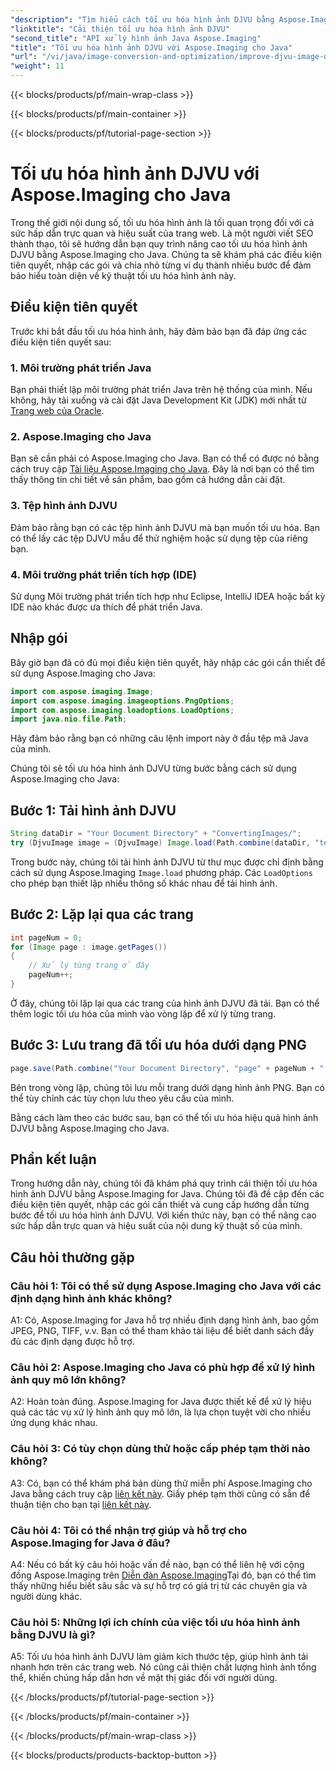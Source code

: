 ```yaml
---
"description": "Tìm hiểu cách tối ưu hóa hình ảnh DJVU bằng Aspose.Imaging cho Java. Tăng cường sức hấp dẫn trực quan và hiệu suất một cách dễ dàng."
"linktitle": "Cải thiện tối ưu hóa hình ảnh DJVU"
"second_title": "API xử lý hình ảnh Java Aspose.Imaging"
"title": "Tối ưu hóa hình ảnh DJVU với Aspose.Imaging cho Java"
"url": "/vi/java/image-conversion-and-optimization/improve-djvu-image-optimization/"
"weight": 11
---
```


{{< blocks/products/pf/main-wrap-class >}}

{{< blocks/products/pf/main-container >}}

{{< blocks/products/pf/tutorial-page-section >}}

# Tối ưu hóa hình ảnh DJVU với Aspose.Imaging cho Java

Trong thế giới nội dung số, tối ưu hóa hình ảnh là tối quan trọng đối với cả sức hấp dẫn trực quan và hiệu suất của trang web. Là một người viết SEO thành thạo, tôi sẽ hướng dẫn bạn quy trình nâng cao tối ưu hóa hình ảnh DJVU bằng Aspose.Imaging cho Java. Chúng ta sẽ khám phá các điều kiện tiên quyết, nhập các gói và chia nhỏ từng ví dụ thành nhiều bước để đảm bảo hiểu toàn diện về kỹ thuật tối ưu hóa hình ảnh này.

## Điều kiện tiên quyết

Trước khi bắt đầu tối ưu hóa hình ảnh, hãy đảm bảo bạn đã đáp ứng các điều kiện tiên quyết sau:

### 1. Môi trường phát triển Java

Bạn phải thiết lập môi trường phát triển Java trên hệ thống của mình. Nếu không, hãy tải xuống và cài đặt Java Development Kit (JDK) mới nhất từ [Trang web của Oracle](https://www.oracle.com/java/technologies/javase-downloads).

### 2. Aspose.Imaging cho Java

Bạn sẽ cần phải có Aspose.Imaging cho Java. Bạn có thể có được nó bằng cách truy cập [Tài liệu Aspose.Imaging cho Java](https://reference.aspose.com/imaging/java/). Đây là nơi bạn có thể tìm thấy thông tin chi tiết về sản phẩm, bao gồm cả hướng dẫn cài đặt.

### 3. Tệp hình ảnh DJVU

Đảm bảo rằng bạn có các tệp hình ảnh DJVU mà bạn muốn tối ưu hóa. Bạn có thể lấy các tệp DJVU mẫu để thử nghiệm hoặc sử dụng tệp của riêng bạn.

### 4. Môi trường phát triển tích hợp (IDE)

Sử dụng Môi trường phát triển tích hợp như Eclipse, IntelliJ IDEA hoặc bất kỳ IDE nào khác được ưa thích để phát triển Java.

## Nhập gói

Bây giờ bạn đã có đủ mọi điều kiện tiên quyết, hãy nhập các gói cần thiết để sử dụng Aspose.Imaging cho Java:

```java
import com.aspose.imaging.Image;
import com.aspose.imaging.imageoptions.PngOptions;
import com.aspose.imaging.loadoptions.LoadOptions;
import java.nio.file.Path;
```

Hãy đảm bảo rằng bạn có những câu lệnh import này ở đầu tệp mã Java của mình.

Chúng tôi sẽ tối ưu hóa hình ảnh DJVU từng bước bằng cách sử dụng Aspose.Imaging cho Java:

## Bước 1: Tải hình ảnh DJVU

```java
String dataDir = "Your Document Directory" + "ConvertingImages/";
try (DjvuImage image = (DjvuImage) Image.load(Path.combine(dataDir, "test.djvu"), new LoadOptions() {{ setBufferSizeHint(50); }}))
```

Trong bước này, chúng tôi tải hình ảnh DJVU từ thư mục được chỉ định bằng cách sử dụng Aspose.Imaging `Image.load` phương pháp. Các `LoadOptions` cho phép bạn thiết lập nhiều thông số khác nhau để tải hình ảnh.

## Bước 2: Lặp lại qua các trang

```java
int pageNum = 0;
for (Image page : image.getPages())
{
    // Xử lý từng trang ở đây
    pageNum++;
}
```

Ở đây, chúng tôi lặp lại qua các trang của hình ảnh DJVU đã tải. Bạn có thể thêm logic tối ưu hóa của mình vào vòng lặp để xử lý từng trang.

## Bước 3: Lưu trang đã tối ưu hóa dưới dạng PNG

```java
page.save(Path.combine("Your Document Directory", "page" + pageNum + ".png"), new PngOptions());
```

Bên trong vòng lặp, chúng tôi lưu mỗi trang dưới dạng hình ảnh PNG. Bạn có thể tùy chỉnh các tùy chọn lưu theo yêu cầu của mình.

Bằng cách làm theo các bước sau, bạn có thể tối ưu hóa hiệu quả hình ảnh DJVU bằng Aspose.Imaging cho Java.

## Phần kết luận

Trong hướng dẫn này, chúng tôi đã khám phá quy trình cải thiện tối ưu hóa hình ảnh DJVU bằng Aspose.Imaging for Java. Chúng tôi đã đề cập đến các điều kiện tiên quyết, nhập các gói cần thiết và cung cấp hướng dẫn từng bước để tối ưu hóa hình ảnh DJVU. Với kiến thức này, bạn có thể nâng cao sức hấp dẫn trực quan và hiệu suất của nội dung kỹ thuật số của mình.

## Câu hỏi thường gặp

### Câu hỏi 1: Tôi có thể sử dụng Aspose.Imaging cho Java với các định dạng hình ảnh khác không?

A1: Có, Aspose.Imaging for Java hỗ trợ nhiều định dạng hình ảnh, bao gồm JPEG, PNG, TIFF, v.v. Bạn có thể tham khảo tài liệu để biết danh sách đầy đủ các định dạng được hỗ trợ.

### Câu hỏi 2: Aspose.Imaging cho Java có phù hợp để xử lý hình ảnh quy mô lớn không?

A2: Hoàn toàn đúng. Aspose.Imaging for Java được thiết kế để xử lý hiệu quả các tác vụ xử lý hình ảnh quy mô lớn, là lựa chọn tuyệt vời cho nhiều ứng dụng khác nhau.

### Câu hỏi 3: Có tùy chọn dùng thử hoặc cấp phép tạm thời nào không?

A3: Có, bạn có thể khám phá bản dùng thử miễn phí Aspose.Imaging cho Java bằng cách truy cập [liên kết này](https://releases.aspose.com/). Giấy phép tạm thời cũng có sẵn để thuận tiện cho bạn tại [liên kết này](https://purchase.aspose.com/temporary-license/).

### Câu hỏi 4: Tôi có thể nhận trợ giúp và hỗ trợ cho Aspose.Imaging for Java ở đâu?

A4: Nếu có bất kỳ câu hỏi hoặc vấn đề nào, bạn có thể liên hệ với cộng đồng Aspose.Imaging trên [Diễn đàn Aspose.Imaging](https://forum.aspose.com/)Tại đó, bạn có thể tìm thấy những hiểu biết sâu sắc và sự hỗ trợ có giá trị từ các chuyên gia và người dùng khác.

### Câu hỏi 5: Những lợi ích chính của việc tối ưu hóa hình ảnh bằng DJVU là gì?

A5: Tối ưu hóa hình ảnh DJVU làm giảm kích thước tệp, giúp hình ảnh tải nhanh hơn trên các trang web. Nó cũng cải thiện chất lượng hình ảnh tổng thể, khiến chúng hấp dẫn hơn về mặt thị giác đối với người dùng.

{{< /blocks/products/pf/tutorial-page-section >}}

{{< /blocks/products/pf/main-container >}}

{{< /blocks/products/pf/main-wrap-class >}}

{{< blocks/products/products-backtop-button >}}
